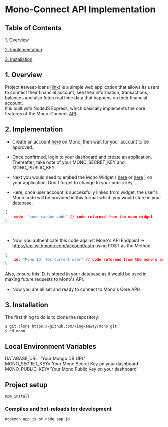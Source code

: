 # Mono-Connect API Implementation

## Table of Contents  

[1. Overview](#1-overview) 

[2. Implementation](#2-implementation) 

[3. Installation](#3-installation)  


## 1. Overview  

Project #sweet-loans [(link)](https://sweet-loans.herokuapp.com/) is a simple web application that allows its users to connect their financial account, see their information, transactions, balances and also fetch real time data that happens on their financial account.  
It is built with NodeJS Express, which basically implements the core features of the Mono-Connect [API](https://docs.mono.co/reference).  

## 2. Implementation  

- Create an account [here](https://app.withmono.com/register) on Mono, then wait for your account to be approved.  

- Once confirmed, login to your dashboard and create an application. Thereafter, take note of your MONO_SECRET_KEY and MONO_PUBLIC_KEY.  

- Next you would need to embed the Mono Widget ( [here](https://docs.mono.co/docs) or [here](https://github.com/withmono/A-sample-widget-setup) ) on your application. Don't forget to change to your public key.  

- Here, once user account is successfully linked from widget, the user's Mono code will be provided in this format which you would store in your database.  
```json
{
    code: "some random code" // code returned from the mono widget
}
```  
<br />

- Now, you authenticate this code against Mono's API Endpoint -> https://api.withmono.com/account/auth using POST as the Method.
```json
{
    id: "Mono ID. for current user" // code returned from the mono's authentication api
}
```  
Also, ensure this ID. is stored in your database as it would be used in making future requests to Mono's API.

- Now you are all set and ready to connect to Mono's Core APIs



## 3. Installation

The first thing to do is to clone the repository:


```sh
$ git clone https://github.com/kingkenway/mono.git
$ cd mono
```

## Local Environment Variables
DATABASE_URL='Your Mongo DB URL'  
MONO_SECRET_KEY='Your Mono Secret Key on your dashboard'  
MONO_PUBLIC_KEY='Your Mono Public Key on your dashboard'  

## Project setup
```
npm install
```

### Compiles and hot-reloads for development
```
nodemon app.js or node app.js
```
